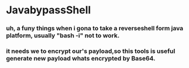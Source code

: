 # JavabypassShell


### uh, a funy things when i gona to take a reverseshell form java platform, usually "bash -i" not to work.
### it needs we to encrypt our's payload,so this tools is useful generate new payload whats encrypted by Base64.
